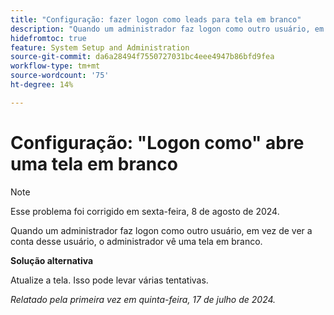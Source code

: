 ```yaml
---
title: "Configuração: fazer logon como leads para tela em branco"
description: "Quando um administrador faz logon como outro usuário, em vez de ver a conta desse usuário, o administrador vê uma tela em branco."
hidefromtoc: true
feature: System Setup and Administration
source-git-commit: da6a28494f7550727031bc4eee4947b86bfd9fea
workflow-type: tm+mt
source-wordcount: '75'
ht-degree: 14%

---
```



# Configuração: &quot;Logon como&quot; abre uma tela em branco

>[!NOTE]
>
>Esse problema foi corrigido em sexta-feira, 8 de agosto de 2024.

Quando um administrador faz logon como outro usuário, em vez de ver a conta desse usuário, o administrador vê uma tela em branco.

**Solução alternativa**

Atualize a tela. Isso pode levar várias tentativas.

_Relatado pela primeira vez em quinta-feira, 17 de julho de 2024._
